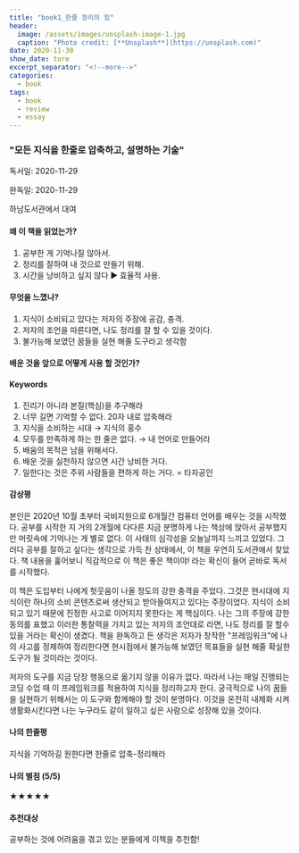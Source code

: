 ```yaml
---
title: "book1_한줄 정리의 힘"
header:
  image: /assets/images/unsplash-image-1.jpg
  caption: "Photo credit: [**Unsplash**](https://unsplash.com)"
date: 2020-11-30
show_date: ture
excerpt_separator: "<!--more-->"
categories:
  - book
tags:
  - book
  - review
  - essay
---
```


### "모든 지식을 한줄로 압축하고, 설명하는 기술"



독서일: 2020-11-29

완독일: 2020-11-29

하남도서관에서 대여



#### <Why> 왜 이 책을 읽었는가?

1. 공부한 게 기억나질 않아서.
2. 정리를 잘하여 내 것으로 만들기 위해.
3. 시간을 낭비하고 싶지 않다 ▶ 효율적 사용.

#### <What> 무엇을 느꼈나?

1. 지식이 소비되고 있다는 저자의 주장에 공감, 충격.
2. 저자의 조언을 따른다면, 나도 정리를 잘 할 수 있을 것이다.
3. 불가능해 보였던 꿈들을 실현 해줄 도구라고 생각함

#### <How> 배운 것을 앞으로 어떻게 사용 할 것인가?





#### Keywords

1. 진리가 아니라 본질(핵심)을 추구해라
2. 너무 길면 기억할 수 없다. 20자 내로 압축해라
3. 지식을 소비하는 시대 → 지식의 홍수
4. 모두를 만족하게 하는 한 줄은 없다. → 내 언어로 만들어라
5. 배움의 목적은 남을 위해서다.
6. 배운 것을 실천하지 않으면 시간 낭비한 거다.
7. 일한다는 것은 주위 사람들을 편하게 하는 거다. = 타자공인



#### 감상평

본인은 2020년 10월 초부터 국비지원으로 6개월간 컴퓨터 언어를 배우는 것을 시작했다. 공부를 시작한 지 거의 2개월에 다다른 지금 분명하게 나는 책상에 앉아서 공부했지만 머릿속에 기억나는 게 별로 없다. 이 사태의 심각성을 오늘날까지 느끼고 있었다. 그러다 공부를 잘하고 싶다는 생각으로 가득 찬 상태에서,  이 책을 우연히 도서관에서 찾았다. 책 내용을 훑어보니 직감적으로 이 책은 좋은 책이야! 라는 확신이 들어 곧바로 독서를 시작했다.

이 책은 도입부터 나에게 헛웃음이 나올 정도의 강한 충격을 주었다. 그것은 현시대에 지식이란 하나의 소비 콘텐츠로써 생산되고 받아들여지고 있다는 주장이었다. 지식이 소비되고 있기 때문에 진정한 사고로 이어지지 못한다는 게 핵심이다. 나는 그의 주장에 강한 동의를 표했고 이러한 통찰력을 가지고 있는 저자의 조언대로 라면, 나도 정리를 잘 할수 있을 거라는 확신이 생겼다. 책을 완독하고 든 생각은 저자가 창작한 "프레임워크"에 나의 사고를 정제하여 정리한다면 현시점에서 불가능해 보였던 목표들을 실현 해줄 확실한 도구가 될 것이라는 것이다.

저자의 도구를 지금 당장 행동으로 옮기지 않을 이유가 없다. 따라서 나는 매일 진행되는 코딩 수업 때 이 프레임워크를 적용하여 지식을 정리하고자 한다. 궁극적으로 나의 꿈들을 실현하기 위해서는 이 도구와 함께해야 할 것이 분명하다. 이것을 온전히 내제화 시켜 생활화시킨다면 나는 누구라도 같이 일하고 싶은 사람으로 성장해 있을 것이다.



#### 나의 한줄평

지식을 기억하길 원한다면 한줄로 압축-정리해라



#### 나의 별점 (5/5)

★★★★★



#### 추천대상

공부하는 것에 어려움을 겪고 있는 분들에게 이책을 추천함!